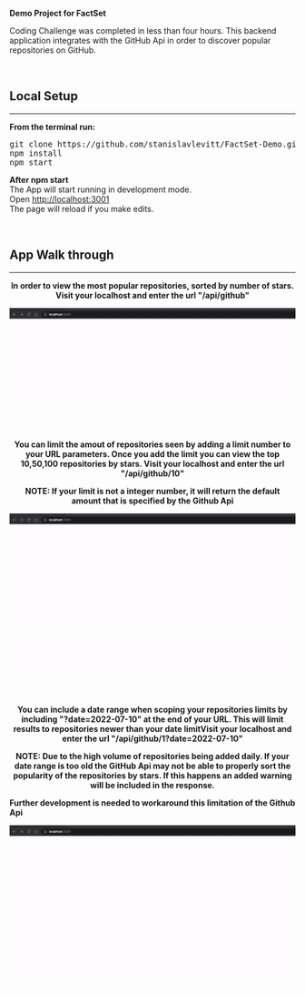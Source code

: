 **Demo Project for FactSet**
<br/>

Coding Challenge was completed in less than four hours.  This backend application integrates with the GitHub Api in order to discover popular repositories on GitHub.

<br />

## Local Setup

---

**From the terminal run:**

<pre>
git clone https://github.com/stanislavlevitt/FactSet-Demo.git
npm install
npm start
</pre>

**After npm start**<br />
The App will start running in development mode.<br />
Open [http://localhost:3001](http://localhost:3001)<br />
The page will reload if you make edits.

<br />

## App Walk through

---

<p align="center"><strong>In order to view the most popular repositories, sorted by number of stars. Visit your localhost and enter the url "/api/github"</strong></p>

<p align="center">
  <img src="/public/GetAll.gif"/>
</p>
<br />

<p align="center"><strong> You can limit the amout of repositories seen by adding a limit number to your URL parameters. Once you add the limit you can view the top 10,50,100 repositories by stars. Visit your localhost and enter the url "/api/github/10"</strong></p>

<p align="center"><strong>NOTE: If your limit is not a integer number, it will return the default amount that is specified by the Github Api</strong></p>

<p align="center">
  <img src="/public/GetLimit.gif"/>
</p>
<br />

<p align="center"><strong> You can include a date range when scoping your repositories limits by including "?date=2022-07-10" at the end of your URL. This will limit results to repositories newer than your date limitVisit your localhost and enter the url "/api/github/1?date=2022-07-10"</strong></p>

<p align="center"><strong>NOTE: Due to the high volume of repositories being added daily. If your date range is too old the GitHub Api may not be able to properly sort the popularity of the repositories by stars. If this happens an added warning will be included in the response.

Further development is needed to workaround this limitation of the Github Api</strong></p>

<p align="center">
  <img src="/public/GetDate.gif"/>
</p>
<br />
